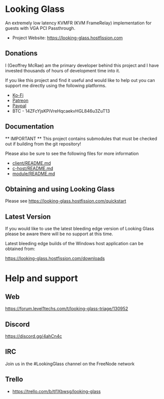 # Looking Glass

An extremely low latency KVMFR (KVM FrameRelay) implementation for guests with
VGA PCI Passthrough.

* Project Website: https://looking-glass.hostfission.com

## Donations

I (Geoffrey McRae) am the primary developer behind this project and I have
invested thousands of hours of development time into it.

If you like this project and find it useful and would like to help out you can
support me directly using the following platforms.

* [Ko-Fi](https://ko-fi.com/lookingglass)
* [Patreon](https://www.patreon.com/gnif)
* [Paypal](https://www.paypal.com/cgi-bin/webscr?cmd=_s-xclick&hosted_button_id=ESQ72XUPGKXRY)
* BTC - 14ZFcYjsKPiVreHqcaekvHGL846u3ZuT13

## Documentation

** IMPORTANT **
This project contains submodules that must be checked out if building from the
git repository!

Please also be sure to see the following files for more information

* [client/README.md](client/README.md)
* [c-host/README.md](c-host/README.md)
* [module/README.md](module/README.md)

## Obtaining and using Looking Glass

Please see https://looking-glass.hostfission.com/quickstart

## Latest Version

If you would like to use the latest bleeding edge version of Looking Glass please
be aware there will be no support at this time.

Latest bleeding edge builds of the Windows host application can be obtained from:

https://looking-glass.hostfission.com/downloads

# Help and support

## Web

https://forum.level1techs.com/t/looking-glass-triage/130952

## Discord

https://discord.gg/4ahCn4c

## IRC

Join us in the #LookingGlass channel on the FreeNode network

## Trello

* https://trello.com/b/tI1Xbwsg/looking-glass
